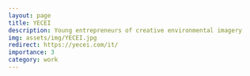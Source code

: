 ```yaml
---
layout: page
title: YECEI
description: Young entrepreneurs of creative environmental imagery
img: assets/img/YECEI.jpg
redirect: https://yecei.com/it/
importance: 3
category: work
---
```


